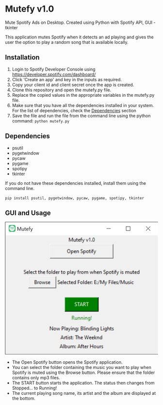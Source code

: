 # Mutefy v1.0
 Mute Spotify Ads on Desktop.
 Created using Python with Spotify API,
 GUI - tkinter

This application mutes Spotify when it detects an ad playing and gives the user the option to play a random song that is available locally.

## Installation
1. Login to Spotify Developer Console using https://developer.spotify.com/dashboard/
2. Click 'Create an app' and key in the inputs as required.
3. Copy your client id and client secret once the app is created.
4. Clone this repository and open the mutefy.py file.
5. Replace the copied values in the appropriate variables in the mutefy.py file.
6. Make sure that you have all the dependencies installed in your system. For the list of dependencies, check the [Dependencies](#dependencies) section
8. Save the file and run the file from the command line using the python command:
`python mutefy.py`

## Dependencies
- psutil
- pygetwindow
- pycaw
- pygame
- spotipy
- tkinter

If you do not have these dependencies installed, install them using the command line.

`pip install psutil, pygetwindow, pycaw, pygame, spotipy, tkinter`

## GUI and Usage
![Mutefy v1.0 GUI](https://github.com/krishnakrish24/mutefy/blob/7cb732d80ea9078ee2667610bfa2cf653cc5b9b0/Mutefy%20v1_0.png)
- The Open Spotify button opens the Spotify application.
- You can select the folder containing the music you want to play when Spotify is muted using the Browse button. Please ensure that the folder contains only mp3 files.
- The START button starts the application. The status then changes from Stopped... to Running!
- The current playing song name, its artist and the album are displayed at the bottom.
